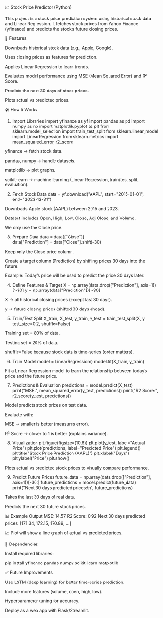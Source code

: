 📈 Stock Price Predictor (Python)

This project is a stock price prediction system using historical stock data and Linear Regression.
It fetches stock prices from Yahoo Finance (yfinance) and predicts the stock’s future closing prices.

🚀 Features

Downloads historical stock data (e.g., Apple, Google).

Uses closing prices as features for prediction.

Applies Linear Regression to learn trends.

Evaluates model performance using MSE (Mean Squared Error) and R² Score.

Predicts the next 30 days of stock prices.

Plots actual vs predicted prices.

🛠️ How It Works
1. Import Libraries
import yfinance as yf
import pandas as pd
import numpy as np
import matplotlib.pyplot as plt
from sklearn.model_selection import train_test_split
from sklearn.linear_model import LinearRegression
from sklearn.metrics import mean_squared_error, r2_score


yfinance → fetch stock data.

pandas, numpy → handle datasets.

matplotlib → plot graphs.

scikit-learn → machine learning (Linear Regression, train/test split, evaluation).

2. Fetch Stock Data
data = yf.download("AAPL", start="2015-01-01", end="2023-12-31")


Downloads Apple stock (AAPL) between 2015 and 2023.

Dataset includes Open, High, Low, Close, Adj Close, and Volume.

We only use the Close price.

3. Prepare Data
data = data[["Close"]]  
data["Prediction"] = data["Close"].shift(-30)


Keep only the Close price column.

Create a target column (Prediction) by shifting prices 30 days into the future.

Example: Today’s price will be used to predict the price 30 days later.

4. Define Features & Target
X = np.array(data.drop(["Prediction"], axis=1))[:-30]
y = np.array(data["Prediction"])[:-30]


X → all historical closing prices (except last 30 days).

y → future closing prices (shifted 30 days ahead).

5. Train/Test Split
X_train, X_test, y_train, y_test = train_test_split(X, y, test_size=0.2, shuffle=False)


Training set = 80% of data.

Testing set = 20% of data.

shuffle=False because stock data is time-series (order matters).

6. Train Model
model = LinearRegression()
model.fit(X_train, y_train)


Fit a Linear Regression model to learn the relationship between today’s price and the future price.

7. Predictions & Evaluation
predictions = model.predict(X_test)
print("MSE:", mean_squared_error(y_test, predictions))
print("R2 Score:", r2_score(y_test, predictions))


Model predicts stock prices on test data.

Evaluate with:

MSE → smaller is better (measures error).

R² Score → closer to 1 is better (explains variance).

8. Visualization
plt.figure(figsize=(10,6))
plt.plot(y_test, label="Actual Price")
plt.plot(predictions, label="Predicted Price")
plt.legend()
plt.title("Stock Price Prediction (AAPL)")
plt.xlabel("Days")
plt.ylabel("Price")
plt.show()


Plots actual vs predicted stock prices to visually compare performance.

9. Predict Future Prices
future_data = np.array(data.drop(["Prediction"], axis=1))[-30:]
future_predictions = model.predict(future_data)
print("Next 30 days predicted prices:\n", future_predictions)


Takes the last 30 days of real data.

Predicts the next 30 future stock prices.

📊 Example Output
MSE: 14.57
R2 Score: 0.92
Next 30 days predicted prices:
[171.34, 172.15, 170.89, ...]


📈 Plot will show a line graph of actual vs predicted prices.

📌 Dependencies

Install required libraries:

pip install yfinance pandas numpy scikit-learn matplotlib

✅ Future Improvements

Use LSTM (deep learning) for better time-series prediction.

Include more features (volume, open, high, low).

Hyperparameter tuning for accuracy.

Deploy as a web app with Flask/Streamlit.

